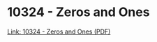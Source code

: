 # 10324 - Zeros and Ones
[Link: 10324 - Zeros and Ones (PDF) ](https://onlinejudge.org/external/103/10324.pdf)

